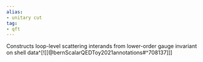 ```yaml
---
alias: 
- unitary cut
tag:
- qft
---
```


Constructs loop-level scattering interands from lower-order gauge invariant on shell data^[![[@bernScalarQEDToy2021annotations#^708137]]]
